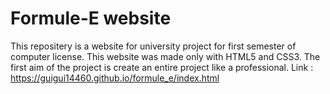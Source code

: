 # Formule-E website
This repositery is a website for university project for first semester of computer license. This website was made only with HTML5 and CSS3. The first aim of the project is create an entire project like a professional. Link : https://guigui14460.github.io/formule_e/index.html
